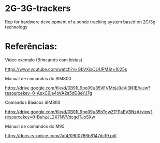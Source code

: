 # 2G-3G-trackers
Rep for hardware development of a sonde tracking system based on 2G/3g technology 



# Referências:
Vídeo exemplo (Brincando com Ideias)

https://www.youtube.com/watch?v=GbVXixOUUPM&t=1025s

Manual de comandos do SIM800

https://drive.google.com/file/d/0B91L9po09u35VFVMbjJ0cVl3N1E/view?resourcekey=0-AqxC9ja4oVA2a5dD8eYJ7g

Comandos Básicos SIM800

https://drive.google.com/file/d/0B91L9po09u35bTgwZ1FPaEVBNzA/view?resourcekey=0-BuhzJL2X7NVVdcgdTJoSXw

Manual de comandos do M95

https://docs.rs-online.com/7af4/0900766b8147dc19.pdf
